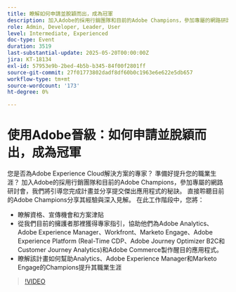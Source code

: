 ```yaml
---
title: 瞭解如何申請並脫穎而出，成為冠軍
description: 加入Adobe的採用行銷團隊和目前的Adobe Champions，參加專屬的網路研討會，我們將引導您完成計畫並分享提交傑出應用程式的秘訣。
role: Admin, Developer, Leader, User
level: Intermediate, Experienced
doc-type: Event
duration: 3519
last-substantial-update: 2025-05-20T00:00:00Z
jira: KT-18134
exl-id: 57953e9b-2bed-4b5b-b345-84f00f2801ff
source-git-commit: 27f01773802dadf8df60b0c1963e6e622e5db657
workflow-type: tm+mt
source-wordcount: '173'
ht-degree: 0%

---
```


# 使用Adobe晉級：如何申請並脫穎而出，成為冠軍

您是否為Adobe Experience Cloud解決方案的專家？ 準備好提升您的職業生涯？ 加入Adobe的採用行銷團隊和目前的Adobe Champions，參加專屬的網路研討會，我們將引導您完成計畫並分享提交傑出應用程式的秘訣。 直接聆聽目前的Adobe Champions分享其經驗與深入見解。 在此工作階段中，您將：

* 瞭解資格、宣傳機會和方案津貼
* 從我們目前的擁護者那裡獲得專家指引，協助他們為Adobe Analytics、Adobe Experience Manager、Workfront、Marketo Engage、Adobe Experience Platform (Real-Time CDP、Adobe Journey Optimizer B2C和Customer Journey Analytics)和Adobe Commerce製作醒目的應用程式。
* 瞭解該計畫如何幫助Analytics、Adobe Experience Manager和Marketo Engage的Champions提升其職業生涯

>[!VIDEO](https://video.tv.adobe.com/v/3458989/?learn=on&enablevpops)
